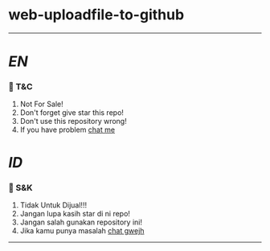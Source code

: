 # web-uploadfile-to-github
---------
# *EN*
### 📃 T&C
1. Not For Sale!
2. Don't forget give star this repo!
3. Don't use this repository wrong!
4. If you have problem [chat me](https://wa.me/6285147604355)

#  
 
# *ID*
### 📃 S&K
1. Tidak Untuk Dijual!!!
2. Jangan lupa kasih star di ni repo!
3. Jangan salah gunakan repository ini!
4. Jika kamu punya masalah [chat gwejh](https://wa.me/6285147604355)

---------

